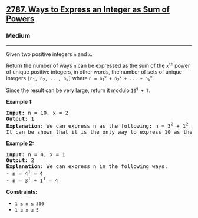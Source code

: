 <h2><a href="https://leetcode.com/problems/ways-to-express-an-integer-as-sum-of-powers/">2787. Ways to Express an Integer as Sum of Powers</a></h2>
<h3>Medium</h3>
<hr>
<div>
<p>Given two positive integers <code>n</code> and <code>x</code>.</p>

<p>Return the number of ways <code>n</code> can be expressed as the sum of the <code>x<sup>th</sup></code> power of unique positive integers, in other words, the number of sets of unique integers <code>[n<sub>1</sub>, n<sub>2</sub>, ..., n<sub>k</sub>]</code> where <code>n = n<sub>1</sub><sup>x</sup> + n<sub>2</sub><sup>x</sup> + ... + n<sub>k</sub><sup>x</sup></code>.</p>

<p>Since the result can be very large, return it modulo <code>10<sup>9</sup> + 7</code>.</p>

<p><strong class="example">Example 1:</strong></p>
<pre><strong>Input:</strong> n = 10, x = 2
<strong>Output:</strong> 1
<strong>Explanation:</strong> We can express n as the following: n = 3<sup>2</sup> + 1<sup>2</sup> = 10.
It can be shown that it is the only way to express 10 as the sum of the 2nd power of unique integers.
</pre>

<p><strong class="example">Example 2:</strong></p>
<pre><strong>Input:</strong> n = 4, x = 1
<strong>Output:</strong> 2
<strong>Explanation:</strong> We can express n in the following ways:
- n = 4<sup>1</sup> = 4
- n = 3<sup>1</sup> + 1<sup>1</sup> = 4
</pre>

<p><strong>Constraints:</strong></p>
<ul>
  <li><code>1 &le; n &le; 300</code></li>
  <li><code>1 &le; x &le; 5</code></li>
</ul>
</div>
